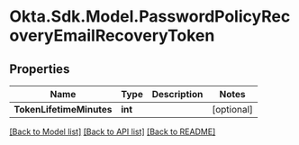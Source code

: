 # Okta.Sdk.Model.PasswordPolicyRecoveryEmailRecoveryToken

## Properties

Name | Type | Description | Notes
------------ | ------------- | ------------- | -------------
**TokenLifetimeMinutes** | **int** |  | [optional] 

[[Back to Model list]](../README.md#documentation-for-models) [[Back to API list]](../README.md#documentation-for-api-endpoints) [[Back to README]](../README.md)

